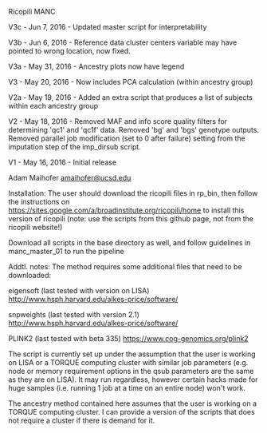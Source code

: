 Ricopili MANC

V3c - Jun 7, 2016 - Updated master script for interpretability

V3b - Jun 6, 2016 - Reference data cluster centers variable may have pointed to wrong location, now fixed.

V3a - May 31, 2016 - Ancestry plots now have legend

V3 - May 20, 2016 - Now includes PCA calculation (within ancestry group)

V2a - May 19, 2016 - Added an extra script that produces a list of subjects within each ancestry group

V2 - May 18, 2016 - Removed MAF and info score quality filters for determining 'qc1' and 'qc1f' data. Removed 'bg' and 'bgs' genotype outputs. Removed parallel job modification (set to 0 after failure) setting from the imputation step of the imp_dirsub script.

V1 - May 16, 2016 - Initial release 

Adam Maihofer 
amaihofer@ucsd.edu

Installation:
The user should download the ricopili files in rp_bin, then follow the instructions on
https://sites.google.com/a/broadinstitute.org/ricopili/home 
to install this version of ricopili (note: use the scripts from this github page, not from the ricopili website!)

Download all scripts in the base directory as well, and follow guidelines in manc_master_01 to run the pipeline

Addtl. notes:
The method requires some additional files that need to be downloaded:

eigensoft (last tested with version on LISA) http://www.hsph.harvard.edu/alkes-price/software/

snpweights (last tested with version 2.1) http://www.hsph.harvard.edu/alkes-price/software/

PLINK2 (last tested with beta 335) https://www.cog-genomics.org/plink2



The script is currently set up under the assumption that the user is working on LISA or a TORQUE computing cluster with similar job parameters (e.g. node or memory requirement options in the qsub parameters are the same as they are on LISA). It may run regardless,
however certain hacks made for huge samples (i.e. running 1 job at a time on an entire node) won't work.

The ancestry method contained here assumes that the user is working on a TORQUE computing cluster. I can provide a version of the scripts that does not require a cluster if there is demand for it.


